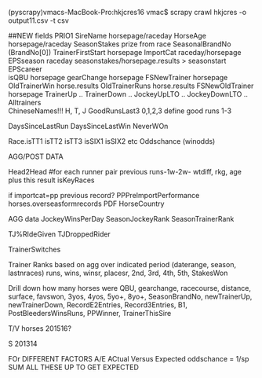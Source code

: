 (pyscrapy)vmacs-MacBook-Pro:hkjcres16 vmac$ scrapy crawl hkjcres -o output11.csv -t csv

##NEW fields
PRIO1
SireName		horsepage/raceday
HorseAge		horsepage/raceday
SeasonStakes    prize from race
SeasonalBrandNo (BrandNo[0])
TrainerFirstStart horsepage
ImportCat		raceday/horsepage
EPSseason		raceday seasonstakes/horsepage.results > seasonstart
EPScareer		
isQBU				horsepage
gearChange			horsepage
FSNewTrainer		horsepage
OldTrainerWin		horse.results
OldTrainerRuns		horse.results
FSNewOldTrainer		horsepage
TrainerUp			..
TrainerDown			..
JockeyUpLTO			..
JockeyDownLTO		..
Alltrainers			
ChineseNames!!! H, T, J
GoodRunsLast3 0,1,2,3 define good runs 1-3

DaysSinceLastRun
DaysSinceLastWin
NeverWOn

Race.isTT1
isTT2
isTT3
isSIX1
isSIX2 etc
Oddschance (winodds)

AGG/POST DATA

Head2Head #for each runner pair previous runs-1w-2w- wtdiff, rkg, age plus this result 
isKeyRaces



if importcat=pp previous record? PPPreImportPerformance   horses.overseasformrecords PDF
HorseCountry


AGG data
JockeyWinsPerDay
SeasonJockeyRank
SeasonTrainerRank	


TJ%RIdeGiven
TJDroppedRider

TrainerSwitches

Trainer Ranks based on agg over indicated period (daterange, season, lastnraces)
runs, wins, winsr, placesr, 2nd, 3rd, 4th, 5th, StakesWon

Drill down how many horses were QBU, gearchange, racecourse, distance, surface, favswon, 3yos, 4yos, 5yo+, 8yo+, SeasonBrandNo, newTrainerUp, newTrainerDown, RecordE2Entries, Record3Entries, B1, PostBleedersWinsRuns, 
PPWinner, TrainerThisSire



T/V horses 201516?

S 201314

FOr DIFFERENT FACTORS
A/E ACtual Versus Expected
oddschance = 1/sp 
SUM ALL THESE UP TO GET EXPECTED

